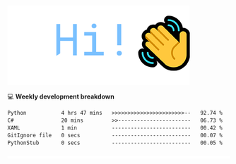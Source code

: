 ![Hi!](assets/images/hi.png)

💻 **Weekly development breakdown**
<!--START_SECTION:waka-->

```txt
Python           4 hrs 47 mins   >>>>>>>>>>>>>>>>>>>>>>>--   92.74 %
C#               20 mins         >>-----------------------   06.73 %
XAML             1 min           -------------------------   00.42 %
GitIgnore file   0 secs          -------------------------   00.07 %
PythonStub       0 secs          -------------------------   00.05 %
```

<!--END_SECTION:waka-->

![footer](assets/images/footer.png)
